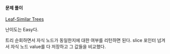 #### 문제 풀이

[Leaf-Similar Trees](https://leetcode.com/problems/leaf-similar-trees/submissions/)


난이도는 Easy다.

트리 순회하면서 자식 노드가 동일한지에 대한 여부를 리턴하면 된다.
slice 포인터 넘겨서 자식 노드 value를 다 저장하고 그 값들을 비교했다.
